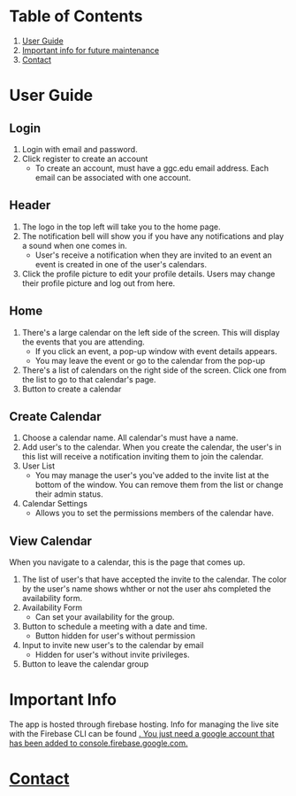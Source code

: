 # Table of Contents
1. <a href="#user-guide">User Guide</a>
2. <a href="#important-info">Important info for future maintenance</a>
3. <a href="#contact">Contact</a>

# User Guide

## Login

1. Login with email and password.
2. Click register to create an account
    -  To create an account, must have a ggc.edu email address. Each email can be associated with one account.

## Header
1. The logo in the top left will take you to the home page. 
2. The notification bell will show you if you have any notifications and play a sound when one comes in.
    - User's receive a notification when they are invited to an event an event is created in one of the user's calendars.
3. Click the profile picture to edit your profile details. Users may change their profile picture and log out from here.

## Home
1. There's a large calendar on the left side of the screen. This will display the events that you are attending.
    - If you click an event, a pop-up window with event details appears.
    - You may leave the event or go to the calendar from the pop-up
2. There's a list of calendars on the right side of the screen. Click one from the list to go to that calendar's page.
3. Button to create a calendar

## Create Calendar
1. Choose a calendar name. All calendar's must have a name.
2. Add user's to the calendar. When you create the calendar, the user's in this list will receive a notification inviting them to join the calendar.
3. User List
    - You may manage the user's you've added to the invite list at the bottom of the window. You can remove them from the list or change their admin status.
4. Calendar Settings
    - Allows you to set the permissions members of the calendar have.

## View Calendar 
When you navigate to a calendar, this is the page that comes up. 
1. The list of user's that have accepted the invite to the calendar. The color by the user's name shows whther or not the user ahs completed the availability form.
2. Availability Form
    - Can set your availability for the group.
3. Button to schedule a meeting with a date and time.
    - Button hidden for user's without permission
4. Input to invite new user's to the calendar by email
    - Hidden for user's without invite privileges.
5. Button to leave the calendar group


# Important Info
The app is hosted through firebase hosting. Info for managing the live site with the Firebase CLI can be found <a href="https://firebase.google.com/docs/cli">.
You just need a google account that has been added to console.firebase.google.com.

# Contact
